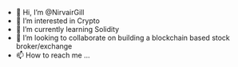 - 👋 Hi, I’m @NirvairGill
- 👀 I’m interested in Crypto
- 🌱 I’m currently learning Solidity
- 💞️ I’m looking to collaborate on building a blockchain based stock broker/exchange
- 📫 How to reach me ...

<!---
NirvairGill/NirvairGill is a ✨ special ✨ repository because its `README.md` (this file) appears on your GitHub profile.
You can click the Preview link to take a look at your changes.
--->
